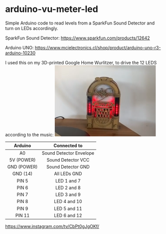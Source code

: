 # arduino-vu-meter-led
Simple Arduino code to read levels from a SparkFun Sound Detector and turn on LEDs accordingly. 

SparkFun Sound Detector:
https://www.sparkfun.com/products/12642

Arduino UNO:
https://www.mcielectronics.cl/shop/product/arduino-uno-r3-arduino-10230

I used this on my 3D-printed Google Home Wurlitzer, to drive the 12 LEDS according to the music:
![alt text](https://raw.githubusercontent.com/cvasquez-github/arduino-vu-meter-led/main/cvs-wurlitzer-led.png)

| Arduino         | Connected to            |
| :-------------: | :-------------:         |
| A0              | Sound Detector Envelope |
| 5V (POWER)      | Sound Detector VCC      |
| GND (POWER)     | Sound Detector GND      |
| GND (14)        | All LEDs GND            |
| PIN 5           | LED 1 and 7             |
| PIN 6           | LED 2 and 8             |
| PIN 7           | LED 3 and 9             |
| PIN 8           | LED 4 and 10            |
| PIN 9           | LED 5 and 11            |
| PIN 11          | LED 6 and 12            |


https://www.instagram.com/tv/CbPt0gJgOKf/
